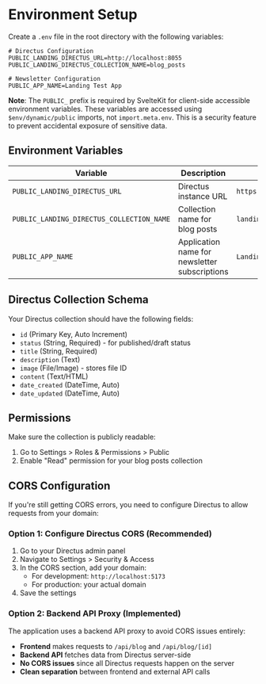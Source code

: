 # Environment Setup

Create a `.env` file in the root directory with the following variables:

```env
# Directus Configuration
PUBLIC_LANDING_DIRECTUS_URL=http://localhost:8055
PUBLIC_LANDING_DIRECTUS_COLLECTION_NAME=blog_posts

# Newsletter Configuration
PUBLIC_APP_NAME=Landing Test App
```

**Note**: The `PUBLIC_` prefix is required by SvelteKit for client-side accessible environment variables. These variables are accessed using `$env/dynamic/public` imports, not `import.meta.env`. This is a security feature to prevent accidental exposure of sensitive data.

## Environment Variables

| Variable | Description | Default |
|----------|-------------|---------|
| `PUBLIC_LANDING_DIRECTUS_URL` | Directus instance URL | `https://cms.cloverlabs.dev` |
| `PUBLIC_LANDING_DIRECTUS_COLLECTION_NAME` | Collection name for blog posts | `landing_test_posts` |
| `PUBLIC_APP_NAME` | Application name for newsletter subscriptions | `Landing Test App` |

## Directus Collection Schema

Your Directus collection should have the following fields:

- `id` (Primary Key, Auto Increment)
- `status` (String, Required) - for published/draft status
- `title` (String, Required)
- `description` (Text)
- `image` (File/Image) - stores file ID
- `content` (Text/HTML)
- `date_created` (DateTime, Auto)
- `date_updated` (DateTime, Auto)

## Permissions

Make sure the collection is publicly readable:
1. Go to Settings > Roles & Permissions > Public
2. Enable "Read" permission for your blog posts collection

## CORS Configuration

If you're still getting CORS errors, you need to configure Directus to allow requests from your domain:

### Option 1: Configure Directus CORS (Recommended)

1. Go to your Directus admin panel
2. Navigate to Settings > Security & Access
3. In the CORS section, add your domain:
   - For development: `http://localhost:5173`
   - For production: your actual domain
4. Save the settings

### Option 2: Backend API Proxy (Implemented)

The application uses a backend API proxy to avoid CORS issues entirely:

- **Frontend** makes requests to `/api/blog` and `/api/blog/[id]`
- **Backend API** fetches data from Directus server-side
- **No CORS issues** since all Directus requests happen on the server
- **Clean separation** between frontend and external API calls

